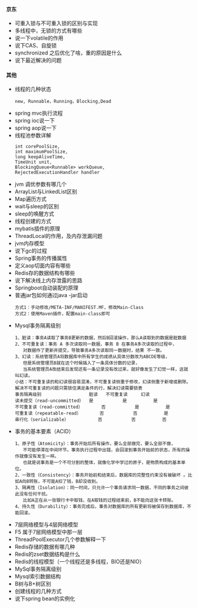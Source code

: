 #### 京东
- 可重入锁与不可重入锁的区别与实现
- 多线程中，无锁的方式有哪些
- 说一下volatile的作用
- 说下CAS、自旋锁
- synchronized 之后优化了啥，重的原因是什么
- 说下最近解决的问题
#### 其他
- 线程的几种状态
    ```text
    new, Runnable，Running，Blocking,Dead
    ```
- spring mvc执行流程
- spring ioc说一下
- spring aop说一下
- 线程池参数详解
    ```text
    int corePoolSize,
    int maximumPoolSize,
    long keepAliveTime,
    TimeUnit unit,
    BlockingQueue<Runnable> workQueue,
    RejectedExecutionHandler handler
    ```
- jvm 调优参数有哪几个
- ArrayList与LinkedList区别
- Map遍历方式
- wait与sleep的区别
- sleep的唤醒方式
- 线程创建的方式
- mybatis插件的原理
- ThreadLocal的作用，及内存泄漏问题
- jvm内存模型
- 说下gc的过程
- Spring事务的传播属性
- 定义aop切面内容有哪些
- Redis存的数据结构有哪些
- 说下解决线上内存泄露的思路
- Springboot自动装配的原理
- 普通jar包如何通过java -jar启动
    ```text
    方式1：手动修改/META-INF/MANIFEST.MF，修改Main-Class
    方式2：使用Maven插件，配置main-class即可
    ```
- Mysql事务隔离级别
    ```text
    1、脏读：事务A读取了事务B更新的数据，然后B回滚操作，那么A读取到的数据是脏数据
    2、不可重复读：事务 A 多次读取同一数据，事务 B 在事务A多次读取的过程中，
       对数据作了更新并提交，导致事务A多次读取同一数据时，结果 不一致。
    3、幻读：系统管理员A将数据库中所有学生的成绩从具体分数改为ABCDE等级，
       但是系统管理员B就在这个时候插入了一条具体分数的记录，
       当系统管理员A改结束后发现还有一条记录没有改过来，就好像发生了幻觉一样，这就叫幻读。
    小结：不可重复读的和幻读很容易混淆，不可重复读侧重于修改，幻读侧重于新增或删除。解决不可重复读的问题只需锁住满足条件的行，解决幻读需要锁表
    事务隔离级别	                脏读	 不可重复读	   幻读
    读未提交（read-uncommitted）	是	        是	       是
    不可重复读（read-committed）	    否	        是	       是
    可重复读（repeatable-read）	    否	        否	       是
    串行化（serializable）	        否	        否	       否
    ```
- 事务的基本要素（ACID）
    ```text
    1、原子性（Atomicity）：事务开始后所有操作，要么全部做完，要么全部不做，
       不可能停滞在中间环节。事务执行过程中出错，会回滚到事务开始前的状态，所有的操作就像没有发生一样。
       也就是说事务是一个不可分割的整体，就像化学中学过的原子，是物质构成的基本单位。
    2、一致性（Consistency）：事务开始前和结束后，数据库的完整性约束没有被破坏 。比如A向B转账，不可能A扣了钱，B却没收到。
    3、隔离性（Isolation）：同一时间，只允许一个事务请求同一数据，不同的事务之间彼此没有任何干扰。
       比如A正在从一张银行卡中取钱，在A取钱的过程结束前，B不能向这张卡转账。
    4、持久性（Durability）：事务完成后，事务对数据库的所有更新将被保存到数据库，不能回滚。
    ```
- 7层网络模型与4层网络模型
- F5 属于7层网络模型中那一层
- ThreadPoolExecutor几个参数解释一下
- Redis存储的数据有哪几种
- Redis的zset数据结构是什么
- Redis的线程模型（一个线程还是多线程，BIO还是NIO）
- MySql事务隔离级别
- Mysql索引数据结构
- B树与B+树区别
- 创建线程的几种方式   
- 说下spring bean的实例化

